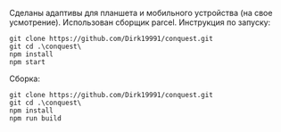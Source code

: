 Сделаны адаптивы для планшета и мобильного устройства (на свое усмотрение). Использован сборщик parcel. Инструкция по запуску:

```
git clone https://github.com/Dirk19991/conquest.git
git cd .\conquest\
npm install
npm start
```

Сборка: 

```
git clone https://github.com/Dirk19991/conquest.git
git cd .\conquest\
npm install
npm run build
```
